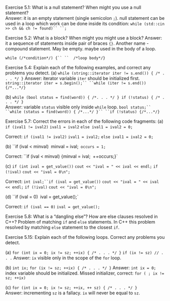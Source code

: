 Exercise 5.1: What is a null statement? When might you use a null
statement?  
Answer: it is an empty statement (single semicolon `;`). null statement can be used in a loop which work can be done inside its condition:
`while (std::cin >> ch && ch != found)``
	``;`

Exercise 5.2: What is a block? When might you might use a block?
Answer: it a sequence of statements inside pair of braces `{}`. Another name - compound statement. May be empty. maybe used in the body of a loop.

`while (/*condition*/) {``
``	/*loop body*/}`

Exercise 5.4: Explain each of the following examples, and correct any
problems you detect.
(a) `while (string::iterator iter != s.end()) { /* . . . */ }`
Answer: iterator variable `iter` should be initialized first.
`string::iterator iter = s.begin();``
``while (iter != s.end()) {/*...*/}`

(b) `while (bool status = find(word)) { /*. . . */ }
if (!status) { /* . . . */ }`  
Answer: variable `status` visible only inside `while` loop.
`bool status;``
``while (status = find(word)) { /*...*/ }``
``if (!status) {/*...*/}`

Exercise 5.7: Correct the errors in each of the following code fragments:
(a) `if (ival1 != ival2)`
`ival1 = ival2`
`else ival1 = ival2 = 0;`

Correct: `if (ival1 != ival2)`
`ival1 = ival2;`
`else ival1 = ival2 = 0;`

(b) ``if (ival < minval)`
`minval = ival;`
occurs = 1;`  

Correct: ``if (ival < minval) {minval = ival;`
`++occurs;}`

(c) `if (int ival = get_value())`
`cout << "ival = " << ival << endl;`
`if (!ival)`
`cout << "ival = 0\n";`

Correct: `int ival;``if (ival = get_value())`
`cout << "ival = " << ival << endl;`
`if (!ival)`
`cout << "ival = 0\n";`

(d) ``if (ival = 0)`
`ival = get_value();` 

Correct: `if (ival == 0)`
``ival = get_value();``

Exercise 5.8: What is a “dangling else”? How are else clauses resolved in C++?
Problem of matching `if` and `else` statements. In C++ this problem resolved by matching `else` statement to the closest `if`.

Exercise 5.15: Explain each of the following loops. Correct any problems
you detect.  

(a)
`for (int ix = 0; ix != sz; ++ix) { /* . . . */ }`
`if (ix != sz) // . . .`
Answer: `ix` visible only in the scope of the `for` loop.

(b) 
`int ix;`
`for (ix != sz; ++ix) { /* . . . */ }`
Answer: `int ix = 0;`  index variable should be initialized.  Missed initializer, correct: `for ( ; ix != sz; ++ix)`

(c) 
`for (int ix = 0; ix != sz; ++ix, ++ sz) { /* . . . */ }`  
Answer: incrementing `sz` is a fallacy. `ix` will never be equal to `sz`.
